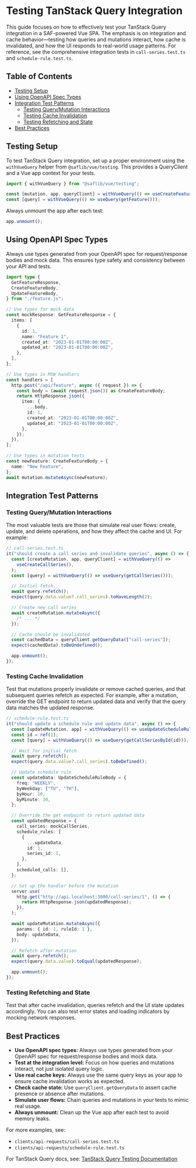 # Testing TanStack Query Integration

This guide focuses on how to effectively test your TanStack Query integration in a SAF-powered Vue SPA. The emphasis is on integration and cache behavior—testing how queries and mutations interact, how cache is invalidated, and how the UI responds to real-world usage patterns. For reference, see the comprehensive integration tests in `call-series.test.ts` and `schedule-rule.test.ts`.

## Table of Contents

- [Testing Setup](#testing-setup)
- [Using OpenAPI Spec Types](#using-openapi-spec-types)
- [Integration Test Patterns](#integration-test-patterns)
  - [Testing Query/Mutation Interactions](#testing-querymutation-interactions)
  - [Testing Cache Invalidation](#testing-cache-invalidation)
  - [Testing Refetching and State](#testing-refetching-and-state)
- [Best Practices](#best-practices)

## Testing Setup

To test TanStack Query integration, set up a proper environment using the `withVueQuery` helper from `@saflib/vue/testing`. This provides a QueryClient and a Vue app context for your tests.

```typescript
import { withVueQuery } from "@saflib/vue/testing";

const [mutation, app, queryClient] = withVueQuery(() => useCreateFeature());
const [query] = withVueQuery(() => useQuery(getFeature()));
```

Always unmount the app after each test:

```typescript
app.unmount();
```

## Using OpenAPI Spec Types

Always use types generated from your OpenAPI spec for request/response bodies and mock data. This ensures type safety and consistency between your API and tests.

```typescript
import type {
  GetFeatureResponse,
  CreateFeatureBody,
  UpdateFeatureBody,
} from "./feature.js";

// Use types for mock data
const mockResponse: GetFeatureResponse = {
  items: [
    {
      id: 1,
      name: "Feature 1",
      created_at: "2023-01-01T00:00:00Z",
      updated_at: "2023-01-01T00:00:00Z",
    },
  ],
};

// Use types in MSW handlers
const handlers = [
  http.post("/api/feature", async ({ request }) => {
    const body = (await request.json()) as CreateFeatureBody;
    return HttpResponse.json({
      item: {
        ...body,
        id: 1,
        created_at: "2023-01-01T00:00:00Z",
        updated_at: "2023-01-01T00:00:00Z",
      },
    });
  }),
];

// Use types in mutation tests
const newFeature: CreateFeatureBody = {
  name: "New Feature",
};
await mutation.mutateAsync(newFeature);
```

## Integration Test Patterns

### Testing Query/Mutation Interactions

The most valuable tests are those that simulate real user flows: create, update, and delete operations, and how they affect the cache and UI. For example:

```typescript
// call-series.test.ts
it("should create a call series and invalidate queries", async () => {
  const [createMutation, app, queryClient] = withVueQuery(() =>
    useCreateCallSeries(),
  );
  const [query] = withVueQuery(() => useQuery(getCallSeries()));

  // Initial fetch
  await query.refetch();
  expect(query.data.value?.call_series).toHaveLength(2);

  // Create new call series
  await createMutation.mutateAsync({
    /* ... */
  });

  // Cache should be invalidated
  const cachedData = queryClient.getQueryData(["call-series"]);
  expect(cachedData).toBeUndefined();

  app.unmount();
});
```

### Testing Cache Invalidation

Test that mutations properly invalidate or remove cached queries, and that subsequent queries refetch as expected. For example, after a mutation, override the GET endpoint to return updated data and verify that the query data matches the updated response.

```typescript
// schedule-rule.test.ts
it("should update a schedule rule and update data", async () => {
  const [updateMutation, app] = withVueQuery(() => useUpdateScheduleRule());
  const id = ref(1);
  const [query] = withVueQuery(() => useQuery(getCallSeriesById(id)));

  // Wait for initial fetch
  await query.refetch();
  expect(query.data.value?.call_series).toBeDefined();

  // Update schedule rule
  const updateData: UpdateScheduleRuleBody = {
    freq: "WEEKLY",
    byWeekday: ["TU", "TH"],
    byHour: 10,
    byMinute: 30,
  };

  // Override the get endpoint to return updated data
  const updatedResponse = {
    call_series: mockCallSeries,
    schedule_rules: [
      {
        ...updateData,
        id: 1,
        series_id: 1,
      },
    ],
    scheduled_calls: [],
  };

  // Set up the handler before the mutation
  server.use(
    http.get("http://api.localhost:3000/call-series/1", () => {
      return HttpResponse.json(updatedResponse);
    }),
  );

  await updateMutation.mutateAsync({
    params: { id: 1, ruleId: 1 },
    body: updateData,
  });

  // Refetch after mutation
  await query.refetch();
  expect(query.data.value).toEqual(updatedResponse);

  app.unmount();
});
```

### Testing Refetching and State

Test that after cache invalidation, queries refetch and the UI state updates accordingly. You can also test error states and loading indicators by mocking network responses.

## Best Practices

- **Use OpenAPI spec types:** Always use types generated from your OpenAPI spec for request/response bodies and mock data.
- **Test at the integration level:** Focus on how queries and mutations interact, not just isolated query logic.
- **Use real cache keys:** Always use the same query keys as your app to ensure cache invalidation works as expected.
- **Check cache state:** Use `queryClient.getQueryData` to assert cache presence or absence after mutations.
- **Simulate user flows:** Chain queries and mutations in your tests to mimic real usage.
- **Always unmount:** Clean up the Vue app after each test to avoid memory leaks.

For more examples, see:

- `clients/api-requests/call-series.test.ts`
- `clients/api-requests/schedule-rule.test.ts`

For TanStack Query docs, see: [TanStack Query Testing Documentation](https://tanstack.com/query/latest/docs/vue/guides/testing)
